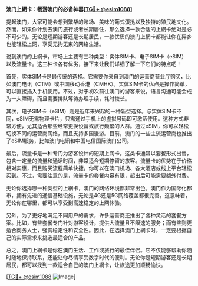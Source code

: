 **澳门上網卡：畅游澳门的必备神器[[TG💪+ @esim1088](https://t.me/s/esim1088)]**

提起澳门，大家可能会想到繁华的赌场、美味的葡式蛋挞以及独特的殖民地文化。然而，如果你计划去澳门旅行或者长期居住，那么选择一款合适的上網卡绝对是必不可少的。无论是短期游客还是长期居民，一款优质的澳门上網卡都能让你在异乡也能轻松上网，享受无拘无束的网络生活。

说到澳门的上網卡，市场上主要有三种类型：实体SIM卡、电子SIM卡（eSIM）以及流量卡。这三种卡各有优劣，接下来让我们详细了解一下它们的特点吧！

首先，实体SIM卡是最传统的选择。它需要你亲自到澳门的运营商营业厅购买，比如澳门电讯（CTM）或中国移动香港（CMHK）。实体SIM卡的优点是操作简单，可以直接插入手机使用。不过，对于初次前往澳门的游客来说，语言沟通可能会成为一大障碍，而且需要排队等待办理手续，耗时较长。

其次，电子SIM卡（eSIM）则是近年来兴起的一种新型选择。与实体SIM卡不同，eSIM无需物理卡片，只需通过手机上的虚拟号码即可激活使用。这种方式非常方便，尤其适合那些经常更换设备或旅行频繁的人群。通过eSIM，你可以轻松切换不同的运营商网络，而且支持多国漫游。目前，澳门的一些主流运营商也推出了eSIM服务，比如澳门电讯和中国电信国际澳门公司。

最后，流量卡是一种专门为游客设计的短期上网卡。这类卡通常以套餐形式出售，包含一定量的流量和通话时间，非常适合短期停留的旅客。流量卡的优势在于价格相对实惠，而且购买流程简单快捷。你可以在澳门机场、各大酒店或线上平台轻松买到。不过，需要注意的是，流量卡的套餐内容有限，超出后可能需要额外付费。

无论你选择哪一种类型的上網卡，澳门的网络环境都非常出色。澳门作为国际化都市，拥有先进的通信基础设施，无论是4G还是5G网络覆盖都很完善。这意味着，无论你在哪里，都可以享受到高速稳定的上网体验。

另外，为了更好地满足不同用户的需求，许多运营商还推出了各种灵活的套餐方案。比如，有些套餐专门针对游客设计，提供大流量且不限速的服务；而有些则更适合商务人士，强调稳定性和安全性。因此，在选择澳门上網卡时，一定要根据自己的实际需求来挑选最适合的产品。

总之，澳门上網卡是你在澳门生活、工作或旅行的最佳伴侣。它不仅能够帮助你随时随地保持联系，还能让你尽情享受数字时代的便利。无论你是短期游客还是长期居民，都可以找到一款适合自己的澳门上網卡，让旅途更加顺畅愉快。

[[TG💪+ @esim1088](https://t.me/s/esim1088) ![Image](https://i.postimg.cc/4NQfJmqS/Snipaste-2025-05-13-00-14-12.png)]